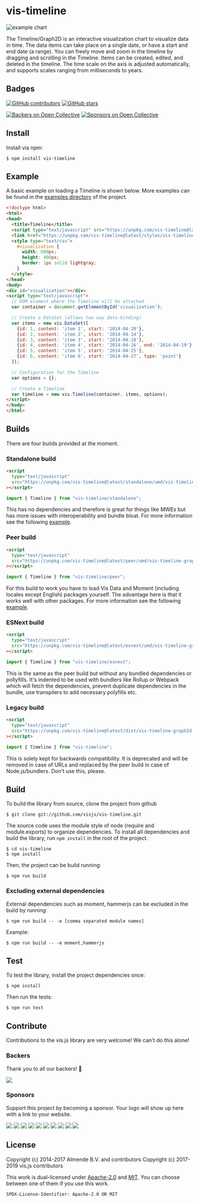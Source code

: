 # vis-timeline

![example chart](docs/img/timeline.png)

The Timeline/Graph2D is an interactive visualization chart to visualize data in time. The data items can take place on a single date, or have a start and end date (a range). You can freely move and zoom in the timeline by dragging and scrolling in the Timeline. Items can be created, edited, and deleted in the timeline. The time scale on the axis is adjusted automatically, and supports scales ranging from milliseconds to years.

## Badges

[![GitHub contributors](https://img.shields.io/github/contributors/visjs/vis-timeline.svg)](https://github.com/visjs/vis-timeline/graphs/contributors)
[![GitHub stars](https://img.shields.io/github/stars/visjs/vis-timeline.svg)](https://github.com/almende/vis/stargazers)

[![Backers on Open Collective](https://opencollective.com/visjs/backers/badge.svg)](#backers) [![Sponsors on Open Collective](https://opencollective.com/visjs/sponsors/badge.svg)](#sponsors) 

## Install

Install via npm:

    $ npm install vis-timeline

## Example

A basic example on loading a Timeline is shown below. More examples can be
found in the [examples directory](https://github.com/visjs/vis-timeline/tree/master/examples/)
of the project.

```html
<!doctype html>
<html>
<head>
  <title>Timeline</title>
  <script type="text/javascript" src="https://unpkg.com/vis-timeline@latest/standalone/umd/vis-timeline-graph2d.min.js"></script>
  <link href="https://unpkg.com/vis-timeline@latest/styles/vis-timeline-graph2d.min.css" rel="stylesheet" type="text/css" />
  <style type="text/css">
    #visualization {
      width: 600px;
      height: 400px;
      border: 1px solid lightgray;
    }
  </style>
</head>
<body>
<div id="visualization"></div>
<script type="text/javascript">
  // DOM element where the Timeline will be attached
  var container = document.getElementById('visualization');

  // Create a DataSet (allows two way data-binding)
  var items = new vis.DataSet([
    {id: 1, content: 'item 1', start: '2014-04-20'},
    {id: 2, content: 'item 2', start: '2014-04-14'},
    {id: 3, content: 'item 3', start: '2014-04-18'},
    {id: 4, content: 'item 4', start: '2014-04-16', end: '2014-04-19'},
    {id: 5, content: 'item 5', start: '2014-04-25'},
    {id: 6, content: 'item 6', start: '2014-04-27', type: 'point'}
  ]);

  // Configuration for the Timeline
  var options = {};

  // Create a Timeline
  var timeline = new vis.Timeline(container, items, options);
</script>
</body>
</html>
```

## Builds

There are four builds provided at the moment.

### Standalone build

```html
<script
  type="text/javascript"
  src="https://unpkg.com/vis-timeline@latest/standalone/umd/vis-timeline-graph2d.min.js"
></script>
```

```javascript
import { Timeline } from "vis-timeline/standalone";
```

This has no dependencies and therefore is great for things like MWEs but has
more issues with interoperability and bundle bloat. For more information see the
following [example](https://visjs.github.io/vis-timeline/examples/timeline/standalone-build.html).

### Peer build

```html
<script
  type="text/javascript"
  src="https://unpkg.com/vis-timeline@latest/peer/umd/vis-timeline-graph2d.min.js"
></script>
```

```javascript
import { Timeline } from "vis-timeline/peer";
```

For this build to work you have to load Vis Data and Moment (including locales
except English) packages yourself. The advantage here is that it works well with
other packages. For more information see the following [example](https://visjs.github.io/vis-timeline/examples/timeline/peer-build.html).

### ESNext build

```html
<script
  type="text/javascript"
  src="https://unpkg.com/vis-timeline@latest/esnext/umd/vis-timeline-graph2d.min.js"
></script>
```

```javascript
import { Timeline } from "vis-timeline/esnext";
```

This is the same as the peer build but without any bundled dependencies or
pollyfills. It's indented to be used with bundlers like Rollup or Webpack which
will fetch the dependencies, prevent duplicate dependencies in the bundle, use
transpilers to add necessary polyfills etc.

### Legacy build

```html
<script
  type="text/javascript"
  src="https://unpkg.com/vis-timeline@latest/dist/vis-timeline-graph2d.min.js"
></script>
```

```javascript
import { Timeline } from "vis-timeline";
```

This is solely kept for backwards compatibility. It is deprecated and will be
removed in case of URLs and replaced by the peer build in case of
Node.js/bundlers. Don't use this, please.

## Build

To build the library from source, clone the project from github

    $ git clone git://github.com/visjs/vis-timeline.git

The source code uses the module style of node (require and module.exports) to
organize dependencies. To install all dependencies and build the library,
run `npm install` in the root of the project.

    $ cd vis-timeline
    $ npm install

Then, the project can be build running:

    $ npm run build

### Excluding external dependencies

External dependencies such as moment, hammerjs can be excluded in the build by running:

    $ npm run build -- -e [comma separated module names]

Example:

    $ npm run build -- -e moment,hammerjs

## Test

To test the library, install the project dependencies once:

    $ npm install

Then run the tests:

    $ npm run test

## Contribute

Contributions to the vis.js library are very welcome! We can't do this alone!

### Backers

Thank you to all our backers! 🙏

<a href="https://opencollective.com/visjs#backers" target="_blank"><img src="https://opencollective.com/visjs/backers.svg?width=890"></a>

### Sponsors

Support this project by becoming a sponsor. Your logo will show up here with a link to your website.

<a href="https://opencollective.com/visjs/sponsor/0/website" target="_blank"><img src="https://opencollective.com/visjs/sponsor/0/avatar.svg"></a>
<a href="https://opencollective.com/visjs/sponsor/1/website" target="_blank"><img src="https://opencollective.com/visjs/sponsor/1/avatar.svg"></a>
<a href="https://opencollective.com/visjs/sponsor/2/website" target="_blank"><img src="https://opencollective.com/visjs/sponsor/2/avatar.svg"></a>
<a href="https://opencollective.com/visjs/sponsor/3/website" target="_blank"><img src="https://opencollective.com/visjs/sponsor/3/avatar.svg"></a>
<a href="https://opencollective.com/visjs/sponsor/4/website" target="_blank"><img src="https://opencollective.com/visjs/sponsor/4/avatar.svg"></a>
<a href="https://opencollective.com/visjs/sponsor/5/website" target="_blank"><img src="https://opencollective.com/visjs/sponsor/5/avatar.svg"></a>
<a href="https://opencollective.com/visjs/sponsor/6/website" target="_blank"><img src="https://opencollective.com/visjs/sponsor/6/avatar.svg"></a>
<a href="https://opencollective.com/visjs/sponsor/7/website" target="_blank"><img src="https://opencollective.com/visjs/sponsor/7/avatar.svg"></a>
<a href="https://opencollective.com/visjs/sponsor/8/website" target="_blank"><img src="https://opencollective.com/visjs/sponsor/8/avatar.svg"></a>
<a href="https://opencollective.com/visjs/sponsor/9/website" target="_blank"><img src="https://opencollective.com/visjs/sponsor/9/avatar.svg"></a>

## License

Copyright (c) 2014-2017 Almende B.V. and contributors
Copyright (c) 2017-2019 vis.js contributors

This work is dual-licensed under [Apache-2.0](./LICENSE.Apache-2.0.txt) and [MIT](./LICENSE.MIT.txt).
You can choose between one of them if you use this work.

`SPDX-License-Identifier: Apache-2.0 OR MIT`
